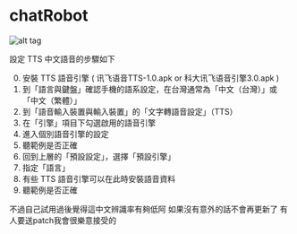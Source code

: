 # chatRobot
![alt tag](http://i.imgur.com/euDehAF.png)

設定 TTS 中文語音的步驟如下

0. 安裝 TTS 語音引擎 ( 讯飞语音TTS-1.0.apk or 科大讯飞语音引擎3.0.apk )
1. 到「語言與鍵盤」確認手機的語系設定，在台灣通常為「中文（台灣）」或「中文（繁體）」
2. 到「語音輸入裝置與輸入裝置」的「文字轉語音設定」（TTS）
3. 在「引擎」項目下勾選啟用的語音引擎
4. 進入個別語音引擎的設定
6. 聽範例是否正確
7. 回到上層的「預設設定」，選擇「預設引擎」
8. 指定「語言」
9. 有些 TTS 語音引擎可以在此時安裝語音資料
10. 聽範例是否正確

不過自己試用過後覺得這中文辨識率有夠低阿
如果沒有意外的話不會再更新了
有人要送patch我會很樂意接受的
